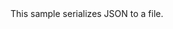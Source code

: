 <?xml version="1.0" encoding="utf-8"?>
<topic id="SerializeWithJsonSerializerToFile" revisionNumber="1">
  <developerConceptualDocument xmlns="http://ddue.schemas.microsoft.com/authoring/2003/5" xmlns:xlink="http://www.w3.org/1999/xlink">
    <introduction>
      <para>This sample serializes JSON to a file.</para>
    </introduction>
    <section>
      <title>Sample</title>
      <content>
        <code lang="cs" source="..\Src\Tests\Documentation\Samples\Serializer\SerializeWithJsonSerializerToFile.cs" region="Types" title="Types" />
        <code lang="cs" source="..\Src\Tests\Documentation\Samples\Serializer\SerializeWithJsonSerializerToFile.cs" region="Usage" title="Usage" />
      </content>
    </section>
  </developerConceptualDocument>
</topic>
